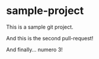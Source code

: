 # sample-project

This is a sample git project.

And this is the second pull-request!

And finally... numero 3!
